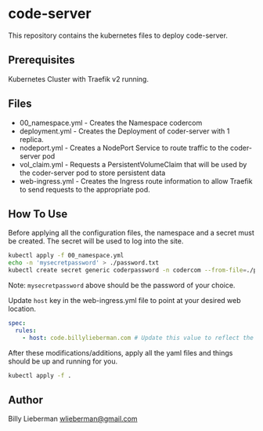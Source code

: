 # code-server

This repository contains the kubernetes files to deploy code-server.

## Prerequisites

Kubernetes Cluster with Traefik v2 running.

## Files

* 00_namespace.yml - Creates the Namespace codercom
* deployment.yml - Creates the Deployment of coder-server with 1 replica.
* nodeport.yml - Creates a NodePort Service to route traffic to the coder-server pod
* vol_claim.yml - Requests a PersistentVolumeClaim that will be used by the
coder-server pod to store persistent data
* web-ingress.yml - Creates the Ingress route information to allow Traefik to send
requests to the appropriate pod.

## How To Use

Before applying all the configuration files, the namespace and a secret must be
created.  The secret will be used to log into the site.

```bash
kubectl apply -f 00_namespace.yml
echo -n 'mysecretpassword' > ./password.txt
kubectl create secret generic coderpassword -n codercom --from-file=./password.txt
```

Note: `mysecretpassword` above should be the password of your choice.

Update `host` key in the web-ingress.yml file to point at your desired web location.

```yaml
spec:
  rules:
    - host: code.billylieberman.com # Update this value to reflect the fqdn of your site
```

After these modifications/additions, apply all the yaml files and things should be up
and running for you.

```bash
kubectl apply -f .
```

## Author
Billy Lieberman <wlieberman@gmail.com>
